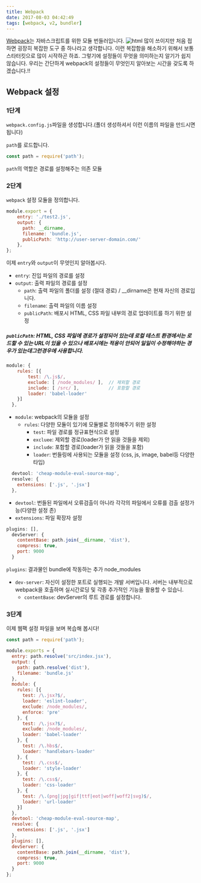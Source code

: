 ```yaml
---
title: Webpack
date: 2017-08-03 04:42:49
tags: [webpack, v2, bundler]
---
```


[Webpack](https://webpack.js.org/)는 자바스크립트를 위한 모듈 번들러입니다.
![html](../../../../images/webpack.png)
많이 쓰이지만 처음 접하면 굉장히 복잡한 도구 중 하나라고 생각합니다.
이런 복잡함을 해소하기 위해서 보통 스타터킷으로 많이 시작하곤 하죠.
그렇기에 설정들이 무엇을 의미하는지 알기가 쉽지 않습니다. 
우리는 간단하게 webpack의 설정들이 무엇인지 알아보는 시간을 갖도록 하겠습니다.!!

## Webpack 설정

### 1단계

`webpack.config.js`파일을 생성합니다.(폴더 생성하셔서 이런 이름의 파일을 만드시면 됩니다)

`path`를 로드합니다.

```js
const path = require('path');
```
`path`의 역할은 경로를 설정해주는 의존 모듈

### 2단계

`webpack` 설정 모듈을 정의합니다.
```js
module.export = {
    entry: './test2.js',                 
    output: {                           
      path: __dirname,                     
      filename: 'bundle.js',               
      publicPath: 'http://user-server-domain.com/'
    },
};
```
이제 `entry`와 `output`이 무엇인지 알아봅시다.

- `entry`: 진입 파일의 경로를 설정
- `output`: 출력 파일의 경로를 설정
    - `path`: 출력 파일의 폴더를 설정 (절대 경로) / __dirname은 현재 자신의 경로입니다.
    - `filename`: 출력 파일의 이름 설정
    -  `publicPath`: 배포시 HTML, CSS 파일 내부의 경로 업데이트를 하기 위한 설정
##### `publicPath`: HTML, CSS 파일에 경로가 설정되어 있는데 로컬 테스트 환경에서는 로드할 수 있는 URL이 있을 수 있으나 배포시에는 적용이 안되어 일일이 수정해야하는 경우가 있는데그런경우에 사용합니다.


```js
module: {
    rules: [{
        test: /\.js$/,                
        exclude: [ /node_modules/ ],  // 제외할 경로
        include: [ /src/ ],           // 포함할 경로
        loader: 'babel-loader'        
    }]
  },
```
- `module`: webpack의 모듈을 설정
    - `rules`: 다양한 모듈이 있기에 모듈별로 정의해주기 위한 설정
        - `test`: 파일 경로를 정규표현식으로 설정
        - `excluee`: 제외할 경로(loader가 안 읽을 것들을 제외)
        - `include`: 포함할 경로(loader가 읽을 것들을 포함)
        - `loader`: 번들링에 사용되는 모듈을 설정 (css, js, image, babel등 다양한 타입)

```js
  devtool: 'cheap-module-eval-source-map',
  resolve: {
    extensions: ['.js', '.jsx']
  },
```

- `devtool`: 번들된 파일에서 오류검출이 아니라 각각의 파일에서 오류를 검출 설정가능(다양한 설정 존)
- `extensions`: 파일 확장자 설정

```js
plugins: [],
  devServer: {
    contentBase: path.join(__dirname, 'dist'),
    compress: true,
    port: 9000
  }
```
`plugins`: 결과물인 bundle에 작동하는 추가 node_modules
- `dev-server`: 자신이 설정한 포트로 실행되는 개발 서버입니다. 
서버는 내부적으로 webpack을 호출하며 실시간로딩 및 각종 추가적인 기능을 활용할 수 있습니.
    - `contentBase`: devServer의 루트 경로를 설정합니다.

### 3단계 
이제 웹팩 설정 파일을 보며 복습해 봅시다!
```js
const path = require('path');

module.exports = {
  entry: path.resolve('src/index.jsx'),
  output: {
    path: path.resolve('dist'),
    filename: 'bundle.js'
  },
  module: {
    rules: [{
      test: /\.jsx?$/,
      loader: 'eslint-loader',
      exclude: /node_modules/,
      enforce: 'pre'
    }, {
      test: /\.jsx?$/,
      exclude: /node_modules/,
      loader: 'babel-loader'
    }, {
      test: /\.hbs$/,
      loader: 'handlebars-loader'
    }, {
      test: /\.css$/,
      loader: 'style-loader'
    }, {
      test: /\.css$/,
      loader: 'css-loader'
    }, {
      test: /\.(png|jpg|gif|ttf|eot|woff|woff2|svg)$/,
      loader: 'url-loader'
    }]
  },
  devtool: 'cheap-module-eval-source-map',
  resolve: {
    extensions: ['.js', '.jsx']
  },
  plugins: [],
  devServer: {
    contentBase: path.join(__dirname, 'dist'),
    compress: true,
    port: 9000
  }
};
```


